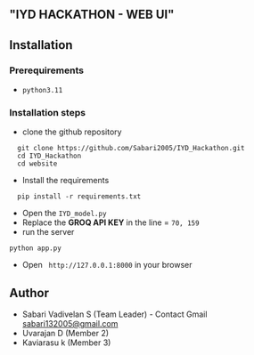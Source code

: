## "IYD HACKATHON - WEB UI"

## Installation

### Prerequirements
  - `python3.11`

### Installation steps
  - clone the github repository
  ```
    git clone https://github.com/Sabari2005/IYD_Hackathon.git
    cd IYD_Hackathon
    cd website
  ```
  - Install the requirements 
  ```
    pip install -r requirements.txt
  ```
  - Open the `IYD_model.py`
  - Replace the **GROQ API KEY** in the line = `70, 159`
  - run the server
  ```
  python app.py
  ```
  - Open ` http://127.0.0.1:8000` in your browser
  

## Author

- Sabari Vadivelan S (Team Leader) - Contact Gmail [sabari132005@gmail.com]()
- Uvarajan D (Member 2)
- Kaviarasu k (Member 3)

